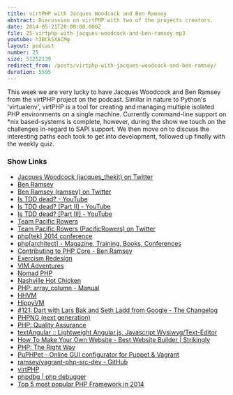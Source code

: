 ```yaml
---
title: virtPHP with Jacques Woodcock and Ben Ramsey
abstract: Discussion on virtPHP with two of the projects creators.
date: 2014-05-21T20:00:00.000Z
file: 25-virtphp-with-jacques-woodcock-and-ben-ramsey.mp3
youtube: h3BCkSXACMg
layout: podcast
number: 25
size: 51252139
redirect_from: /posts/virtphp-with-jacques-woodcock-and-ben-ramsey/
duration: 5595
---
```


This week we are very lucky to have Jacques Woodcock and Ben Ramsey from the virtPHP project on the podcast.
Similar in nature to Python's 'virtualenv', virtPHP is a tool for creating and managing multiple isolated PHP environments on a single machine.
Currently command-line support on *nix based-systems is complete, however, during the show we touch on the challenges in-regard to SAPI support.
We then move on to discuss the interesting paths each took to get into development, followed up finally with the weekly quiz.

### Show Links

- [Jacques Woodcock (jacques_thekit) on Twitter](https://twitter.com/jacques_thekit)
- [Ben Ramsey](http://benramsey.com/)
- [Ben Ramsey (ramsey) on Twitter](https://twitter.com/ramsey)
- [Is TDD dead? - YouTube](http://www.youtube.com/watch?v=z9quxZsLcfo)
- [Is TDD dead? [Part II] - YouTube](http://www.youtube.com/watch?v=JoTB2mcjU7w)
- [Is TDD dead? [Part III] - YouTube](http://www.youtube.com/watch?v=YNw4baDz6WA)
- [Team Pacific Rowers](http://pacificrowers.com/)
- [Team Pacific Rowers (PacificRowers) on Twitter](https://twitter.com/pacificrowers)
- [php[tek] 2014 conference](http://tek.phparch.com/)
- [php[architect] - Magazine, Training, Books, Conferences](http://www.phparch.com/)
- [Contributing to PHP Core - Ben Ramsey](http://benramsey.com/blog/2013/07/contributing-to-php-core/)
- [Exercism Redesign](http://exercism.io/)
- [VIM Adventures](http://vim-adventures.com/)
- [Nomad PHP](http://nomadphp.com/)
- [Nashville Hot Chicken](http://www.fromaway.com/cooking/nashville-hot-chicken)
- [PHP: array_column - Manual](http://www.php.net/manual/en/function.array-column.php)
- [HHVM](http://hhvm.com/)
- [HippyVM](http://hippyvm.com/)
- [#121: Dart with Lars Bak and Seth Ladd from Google - The Changelog](http://thechangelog.com/121/)
- [PHPNG (next generation)](https://wiki.php.net/phpng)
- [PHP: Quality Assurance](http://qa.php.net/)
- [textAngular :: Lightweight Angular.js, Javascript Wysiwyg/Text-Editor](http://textangular.com/)
- [How To Make Your Own Website - Best Website Builder | Strikingly](https://www.strikingly.com/)
- [PHP: The Right Way](http://www.phptherightway.com/)
- [PuPHPet - Online GUI configurator for Puppet & Vagrant](https://puphpet.com/)
- [ramsey/vagrant-php-src-dev - GitHub](https://github.com/ramsey/vagrant-php-src-dev)
- [virtPHP](http://virtphp.org/)
- [phpdbg | php debugger](http://phpdbg.com/)
- [Top 5 most popular PHP Framework in 2014](http://engineering-and-technology.blogspot.co.uk/2014/02/top-5-most-popular-php-framework-in-2014.html)
